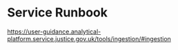 # Service Runbook

<https://user-guidance.analytical-platform.service.justice.gov.uk/tools/ingestion/#ingestion>